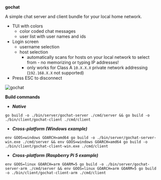 **gochat**

A simple chat server and client bundle for your local home network.
- TUI with colors
    - color coded chat messages
    - user list with user names and ids
- Login screen
    - username selection
    - host selection
        - automatically scans for hosts on your local network to select from - no memorizing or typing IP addresses!
        - only works for Class A `10.X.X.X` private network addressing (`192.168.X.X` not supported)
- Press ESC to disconnect

![gochat](https://github.com/kvitebjorn/gochat/assets/7317556/60e5c467-f00f-4b71-a50c-e7b3764fea2b)



**Build commands**

- ***Native***
```
go build -o ./bin/server/gochat-server ./cmd/server && go build -o ./bin/client/gochat-client ./cmd/client
```

- ***Cross-platform (Windows example)***
```
env GOOS=windows GOARCH=amd64 go build -o ./bin/server/gochat-server-win.exe ./cmd/server && env GOOS=windows GOARCH=amd64 go build -o ./bin/client/gochat-client-win.exe ./cmd/client
```

- ***Cross-platform (Raspberry Pi 5 example)***
```
env GOOS=linux GOARCH=arm GOARM=5 go build -o ./bin/server/gochat-server-arm ./cmd/server && env GOOS=linux GOARCH=arm GOARM=5 go build -o ./bin/client/gochat-client-arm ./cmd/client
```

